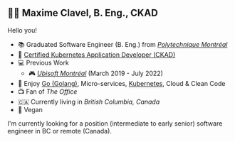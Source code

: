 ## 👨‍💻 Maxime Clavel, B. Eng., CKAD

Hello you!

- 📚 Graduated Software Engineer (B. Eng.) from *[Polytechnique Montréal](https://www.polymtl.ca/)*
- 📃 [Certified Kubernetes Application Developer (CKAD)](https://www.cncf.io/certification/ckad/)
- 💻 Previous Work
  - 🎮 *[Ubisoft Montréal](https://montreal.ubisoft.com/)* (March 2019 - July 2022)
- 🖤 Enjoy [Go (Golang)](https://go.dev/), Micro-services, [Kubernetes](https://kubernetes.io/), Cloud & Clean Code
- 📺 Fan of *The Office*
- 🇨🇦 Currently living in *British Columbia, Canada*
- 🌱 Vegan

I'm currently looking for a position (intermediate to early senior) software engineer in BC or remote (Canada).
